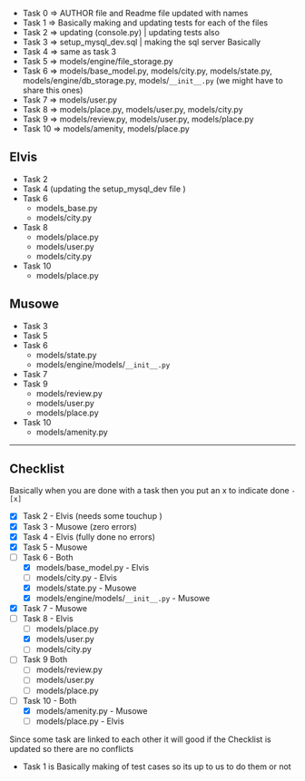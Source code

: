 -   Task 0 => AUTHOR file and Readme file updated with names
-   Task 1 => Basically making and updating tests for each of the files
-   Task 2 => updating (console.py) | updating tests also
-   Task 3 => setup_mysql_dev.sql | making the sql server Basically
-   Task 4 => same as task 3
-   Task 5 => models/engine/file_storage.py
-   Task 6 => models/base_model.py, models/city.py, models/state.py, models/engine/db_storage.py,
    models/`__init__.py` (we might have to share this ones)
-   Task 7 => models/user.py
-   Task 8 => models/place.py, models/user.py, models/city.py
-   Task 9 => models/review.py, models/user.py, models/place.py
-   Task 10 => models/amenity, models/place.py

## Elvis

-   Task 2
-   Task 4 (updating the setup_mysql_dev file )
-   Task 6
    -   models_base.py
    -   models/city.py
-   Task 8
    -   models/place.py
    -   models/user.py
    -   models/city.py
-   Task 10
    -   models/place.py

## Musowe

-   Task 3
-   Task 5
-   Task 6
    -   models/state.py
    -   models/engine/models/`__init__.py`
-   Task 7
-   Task 9
    -   models/review.py
    -   models/user.py
    -   models/place.py
-   Task 10
    -   models/amenity.py

---

## Checklist

Basically when you are done with a task then you put an x to indicate done `-[x]`

-   [x] Task 2 - Elvis (needs some touchup )
-   [x] Task 3 - Musowe (zero errors)
-   [x] Task 4 - Elvis (fully done no errors)
-   [x] Task 5 - Musowe
-   [ ] Task 6 - Both
    -   [x] models/base_model.py - Elvis
    -   [ ] models/city.py - Elvis
    -   [x] models/state.py - Musowe
    -   [x] models/engine/models/`__init__.py` - Musowe
-   [x] Task 7 - Musowe
-   [ ] Task 8 - Elvis
    -   [ ] models/place.py
    -   [x] models/user.py
    -   [ ] models/city.py
-   [ ] Task 9 Both
    -   [ ] models/review.py
    -   [ ] models/user.py
    -   [ ] models/place.py
-   [ ] Task 10 - Both
    -   [x] models/amenity.py - Musowe
    -   [ ] models/place.py - Elvis

Since some task are linked to each other it will good if the Checklist
is updated so there are no conflicts

-   Task 1 is Basically making of test cases so its up to us to do them or not
